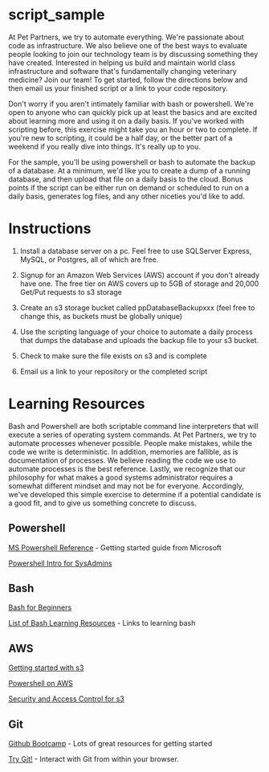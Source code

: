 # script_sample
At Pet Partners, we try to automate everything.  We're passionate about code as infrastructure. We also believe one of the best ways to evaluate people looking to join our technology team is by discussing something they have created.  Interested in helping us build and maintain world class infrastructure and software that's fundamentally changing veterinary medicine?  Join our team!  To get started, follow the directions below and then email us your finished script or a link to your code repository.  

Don't worry if you aren't intimately familiar with bash or powershell.  We're open to anyone who can quickly pick up at least the basics  and are excited about learning more and using it on a daily basis.  If you've worked with scripting before, this exercise might take you an hour or two to complete.  If you're new to scripting, it could be a half day, or the better part of a weekend if you really dive into things.  It's really up to you.

For the sample, you'll be using powershell or bash to automate the backup of a database.  At a minimum, we'd like you to create a dump of a running database, and then upload that file on a daily basis to the cloud.  Bonus points if the script can be either run on demand or scheduled to run on a daily basis, generates log files, and any other niceties you'd like to add.

# Instructions

1) Install a database server on a pc.  Feel free to use SQLServer Express, MySQL, or Postgres, all of which are free.

2) Signup for an Amazon Web Services (AWS) account if you don't already have one. The free tier on AWS covers up to 5GB of storage and 20,000 Get/Put requests to s3 storage

3) Create an s3 storage bucket called ppDatabaseBackupxxx (feel free to change this, as buckets must be globally unique)

4) Use the scripting language of your choice to automate a daily process that dumps the database and uploads the backup file to your s3 bucket. 

4) Check to make sure the file exists on s3 and is complete

5) Email us a link to your repository or the completed script

# Learning Resources
Bash and Powershell are both scriptable command line interpreters that will execute a series of operating system commands.  At Pet Partners, we try to automate processes whenever possible.  People make mistakes, while the code we write is deterministic.  In addition, memories are fallible, as is documentation of processes.  We believe reading the code we use to automate processes is the best reference.  Lastly, we recognize that our philosophy for what makes a good systems administrator requires a somewhat different mindset and may not be for everyone.  Accordingly, we've developed this simple exercise to determine if a potential candidate is a good fit, and to give us something concrete to discuss.

## Powershell
[MS Powershell Reference](https://technet.microsoft.com/en-us/library/bb978526.aspx) - Getting started guide from Microsoft

[Powershell Intro for SysAdmins](https://www.saotn.org/powershell-introduction-windows-server-administration-automation-scripting/)

## Bash
[Bash for Beginners](http://www.tldp.org/LDP/Bash-Beginners-Guide/html/Bash-Beginners-Guide.html)

[List of Bash Learning Resources](https://www.cyberciti.biz/open-source/learning-bash-scripting-for-beginners/) - Links to learning bash

## AWS
[Getting started with s3](https://aws.amazon.com/s3/getting-started/)

[Powershell on AWS](https://aws.amazon.com/documentation/powershell/)

[Security and Access Control for s3](http://docs.aws.amazon.com/AmazonS3/latest/dev/s3-access-control.html)

## Git
[Github Bootcamp](https://help.github.com/categories/bootcamp/) - Lots of great resources for getting started

[Try Git!](https://try.github.io) - Interact with Git from within your browser.
